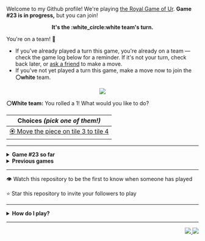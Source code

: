 Welcome to my Github profile!
We're playing
[the Royal Game of Ur](https://en.wikipedia.org/wiki/Royal_Game_of_Ur).
**Game #23 is in progress,** but you can join!

<p align="center">
  <b>It's the
  :white_circle:white
  team's turn.</b>
</p>

You're on a team! :wave:

* If you've already played a turn this game, you're already on a team
  &mdash; check the game log below for a reminder. If it's not your turn,
  check back later, or [ask a
  friend](https://twitter.com/share?text=I'm+playing+The+Royal+Game+of+Ur+on+a+GitHub+profile.+Take+your+turn+at+https://github.com/rossjrw/rossjrw+%23RoyalGameOfUr+%23github) to make a move.
* If you've not yet played a turn this game, make a move now to join the
  **:white_circle:white** team.

<p align="center"><img src="https://raw.githubusercontent.com/rossjrw/rossjrw/play/games/current/board.3617.svg"></p>

  **:white_circle:White team:**
  You rolled a 1!
What would you like to do?

| Choices *(pick one of them!)* |
| --- |
  | [:rosette:    Move the piece on tile 3 to tile 4](https://github.com/rossjrw/rossjrw/issues/new?title=ur-move-1%403-0&amp;body=Press+Submit%21+You+don%27t+need+to+edit+this+text+or+do+anything+else.%0D%0A%0D%0ABe+aware+that+your+move+can+take+a+minute+or+two+to+process.) |

-----

<details>
<summary><b>Game #23 so far</b></summary>

## Who's on each team?

<table>
    <thead>
      <tr><th colspan=2>Players in this game</th></tr>
    </thead>
    <tbody>
      <tr>
        <td align="right"><b>Black team</b> :black_circle:</td>
        <td>:white_circle: <b> White team</b></td>
      </tr>
      <tr align="center">
        <td><b><a href="https://github.com/LucasFASouza">@LucasFASouza</a></b> (32)<br><b><a href="https://github.com/RichardBotic">@RichardBotic</a></b> (17)<br><b><a href="https://github.com/tassiaaccioly">@tassiaaccioly</a></b> (5)<br><b><a href="https://github.com/figuran04">@figuran04</a></b> (1)<br><b><a href="https://github.com/Theorafael">@Theorafael</a></b> (1)<br><b><a href="https://github.com/hoonc95">@hoonc95</a></b> (1)<br><b><a href="https://github.com/nxdun">@nxdun</a></b> (1)<br><b><a href="https://github.com/Apollorion">@Apollorion</a></b> (1)</td>
        <td><b><a href="https://github.com/Casper-Guo">@Casper-Guo</a></b> (28)<br><b><a href="https://github.com/AdityaSreevatsaK">@AdityaSreevatsaK</a></b> (24)<br><b><a href="https://github.com/MatissesProjects">@MatissesProjects</a></b> (6)<br><b><a href="https://github.com/huuquyet">@huuquyet</a></b> (3)</td>
      </tr>
    </tbody>
  </table>

## What's happened so far?

| Time | Turn | Event | Issue | Board |
| :---: | :---: | :--- | :---: | :---: |
  | 30th Sep 2024 06:23 | **0** | :white_circle: **[@AdityaSreevatsaK](https://github.com/AdityaSreevatsaK)** started a new game | [#3495](https://github.com/rossjrw/rossjrw/issues/3495) | [link](https://raw.githubusercontent.com/rossjrw/rossjrw/04b97611c3815cf87878e36f129c788d630c2da5/games/current/board.3495.svg) |
  | 30th Sep 2024 06:23 | **1** | :white_circle: **[@AdityaSreevatsaK](https://github.com/AdityaSreevatsaK)** moved a white piece onto the board to position 2    | [#3496](https://github.com/rossjrw/rossjrw/issues/3496) | [link](https://raw.githubusercontent.com/rossjrw/rossjrw/a5d65e3890e2be25e5ab14e4c4a7722b44146ae7/games/current/board.3496.svg) |
  | 30th Sep 2024 13:34 | **2** | :black_circle: **[@LucasFASouza](https://github.com/LucasFASouza)** moved a black piece onto the board to position 4  — claimed a rosette :rosette:  | [#3497](https://github.com/rossjrw/rossjrw/issues/3497) | [link](https://raw.githubusercontent.com/rossjrw/rossjrw/c5a366f73de50b612406afaceb4c3acd14a60538/games/current/board.3497.svg) |
  | 30th Sep 2024 13:35 | **3** | :black_circle: **[@LucasFASouza](https://github.com/LucasFASouza)** moved a black piece onto the board to position 2    | [#3498](https://github.com/rossjrw/rossjrw/issues/3498) | [link](https://raw.githubusercontent.com/rossjrw/rossjrw/dddc25ef7a41dc7fe24b7914e64e29db471ac761/games/current/board.3498.svg) |
  | 30th Sep 2024 13:37 | **4** | :white_circle: **[@Casper-Guo](https://github.com/Casper-Guo)** moved a white piece from position 2 to position 4  — claimed a rosette :rosette:  | [#3500](https://github.com/rossjrw/rossjrw/issues/3500) | [link](https://raw.githubusercontent.com/rossjrw/rossjrw/bed4038374c75f0f4c46fb89ce1a40eb3986d185/games/current/board.3500.svg) |
  | 30th Sep 2024 13:39 | **5** | :white_circle: **[@AdityaSreevatsaK](https://github.com/AdityaSreevatsaK)** moved a white piece onto the board to position 1    | [#3501](https://github.com/rossjrw/rossjrw/issues/3501) | [link](https://raw.githubusercontent.com/rossjrw/rossjrw/34a129f7338ad591d3fb8f852d9bb9c215bad813/games/current/board.3501.svg) |
  | 30th Sep 2024 14:13 | **6** | :black_circle: **[@tassiaaccioly](https://github.com/tassiaaccioly)** moved a black piece from position 4 to position 8  — claimed a rosette :rosette:  | [#3502](https://github.com/rossjrw/rossjrw/issues/3502) | [link](https://raw.githubusercontent.com/rossjrw/rossjrw/83ba92b05b0e19b5aaa7d237f14d18aac52ae0d5/games/current/board.3502.svg) |
  | 30th Sep 2024 14:14 | **7** | :black_circle: **[@tassiaaccioly](https://github.com/tassiaaccioly)** moved a black piece from position 2 to position 4  — claimed a rosette :rosette:  | [#3503](https://github.com/rossjrw/rossjrw/issues/3503) | [link](https://raw.githubusercontent.com/rossjrw/rossjrw/4d62526c20df9ae571fff2e45cb9d097e6ed4bfe/games/current/board.3503.svg) |
  | 30th Sep 2024 14:14 | **8** | :black_circle: **[@tassiaaccioly](https://github.com/tassiaaccioly)** moved a black piece onto the board to position 1    | [#3504](https://github.com/rossjrw/rossjrw/issues/3504) | [link](https://raw.githubusercontent.com/rossjrw/rossjrw/842741e41cbfeb7be7e2e375b70d9dcc6c615215/games/current/board.3504.svg) |
  | 30th Sep 2024 18:31 | **9** | :white_circle: **[@MatissesProjects](https://github.com/MatissesProjects)** moved a white piece onto the board to position 2    | [#3505](https://github.com/rossjrw/rossjrw/issues/3505) | [link](https://raw.githubusercontent.com/rossjrw/rossjrw/503e2a76596710e53a7c21035c191ab177a69119/games/current/board.3505.svg) |
  | 30th Sep 2024 19:04 | **10** | :black_circle: **[@LucasFASouza](https://github.com/LucasFASouza)** moved a black piece from position 8 to position 10    | [#3506](https://github.com/rossjrw/rossjrw/issues/3506) | [link](https://raw.githubusercontent.com/rossjrw/rossjrw/fcec2a7a950b8d40dc279622373a5ea1c2bd572e/games/current/board.3506.svg) |
  | 30th Sep 2024 22:08 | **11** | :white_circle: **[@MatissesProjects](https://github.com/MatissesProjects)** moved a white piece from position 2 to position 3    | [#3507](https://github.com/rossjrw/rossjrw/issues/3507) | [link](https://raw.githubusercontent.com/rossjrw/rossjrw/485dd49f468d5890151e12a3c61400224bf2adb7/games/current/board.3507.svg) |
  | 1st Oct 2024 19:09 | **12** | :black_circle: **[@figuran04](https://github.com/figuran04)** moved a black piece from position 1 to position 3    | [#3508](https://github.com/rossjrw/rossjrw/issues/3508) | [link](https://raw.githubusercontent.com/rossjrw/rossjrw/cad9cb79ad1d1511fb735c40e05916178f4b3d64/games/current/board.3508.svg) |
  | 2nd Oct 2024 10:06 | **13** | :white_circle: **[@AdityaSreevatsaK](https://github.com/AdityaSreevatsaK)** moved a white piece from position 4 to position 6    | [#3509](https://github.com/rossjrw/rossjrw/issues/3509) | [link](https://raw.githubusercontent.com/rossjrw/rossjrw/416c0aba0eeb97adf65b54b8cb421fa8b1f058df/games/current/board.3509.svg) |
  | 2nd Oct 2024 10:23 | **14** | :black_circle: **[@RichardBotic](https://github.com/RichardBotic)** moved a black piece from position 4 to position 6 — captured a white piece :crossed_swords:   | [#3510](https://github.com/rossjrw/rossjrw/issues/3510) | [link](https://raw.githubusercontent.com/rossjrw/rossjrw/6a685b3b9cd60fe6801d792712905d349cbcd77c/games/current/board.3510.svg) |
  | 2nd Oct 2024 10:24 | **15** | :white_circle: **[@AdityaSreevatsaK](https://github.com/AdityaSreevatsaK)** moved a white piece from position 3 to position 6 — captured a black piece :crossed_swords:   | [#3511](https://github.com/rossjrw/rossjrw/issues/3511) | [link](https://raw.githubusercontent.com/rossjrw/rossjrw/ef8b9705f015ab5d18b94af6f811d3640dd5d8aa/games/current/board.3511.svg) |
  | 2nd Oct 2024 13:46 | **16** | :black_circle: **[@LucasFASouza](https://github.com/LucasFASouza)** moved a black piece from position 3 to position 6 — captured a white piece :crossed_swords:   | [#3512](https://github.com/rossjrw/rossjrw/issues/3512) | [link](https://raw.githubusercontent.com/rossjrw/rossjrw/ae49dd28c86abc2b2c616d4248fef31eaa0fbea3/games/current/board.3512.svg) |
  | 2nd Oct 2024 14:10 | **17** | :white_circle: **[@AdityaSreevatsaK](https://github.com/AdityaSreevatsaK)** moved a white piece from position 1 to position 4  — claimed a rosette :rosette:  | [#3513](https://github.com/rossjrw/rossjrw/issues/3513) | [link](https://raw.githubusercontent.com/rossjrw/rossjrw/cb9600cfde2164275f0b8d341104bee110325190/games/current/board.3513.svg) |
  | 2nd Oct 2024 16:57 | **18** | :white_circle: **[@Casper-Guo](https://github.com/Casper-Guo)** moved a white piece onto the board to position 3    | [#3514](https://github.com/rossjrw/rossjrw/issues/3514) | [link](https://raw.githubusercontent.com/rossjrw/rossjrw/da528eaea3cf612a4aafd86fdae8fc44eab7330b/games/current/board.3514.svg) |
  | 2nd Oct 2024 19:18 | **19** | :black_circle: **[@LucasFASouza](https://github.com/LucasFASouza)** moved a black piece from position 6 to position 8  — claimed a rosette :rosette:  | [#3515](https://github.com/rossjrw/rossjrw/issues/3515) | [link](https://raw.githubusercontent.com/rossjrw/rossjrw/20126601a406b7b747f6b1516d917bb2193f2469/games/current/board.3515.svg) |
  | 2nd Oct 2024 19:18 | **20** | :black_circle: **[@LucasFASouza](https://github.com/LucasFASouza)** moved a black piece from position 10 to position 14  — claimed a rosette :rosette:  | [#3516](https://github.com/rossjrw/rossjrw/issues/3516) | [link](https://raw.githubusercontent.com/rossjrw/rossjrw/54d7c04282fc13a220d8236781c0aced79ad58e6/games/current/board.3516.svg) |
  | 2nd Oct 2024 19:19 | **21** | :black_circle: **[@LucasFASouza](https://github.com/LucasFASouza)** ascended a black piece from position 14 :rocket:    | [#3517](https://github.com/rossjrw/rossjrw/issues/3517) | [link](https://raw.githubusercontent.com/rossjrw/rossjrw/c9d7d957ce7f94ff6c70198ae0940170bf2ef8e6/games/current/board.3517.svg) |
  | 3rd Oct 2024 14:34 | **22** | :white_circle: **[@Casper-Guo](https://github.com/Casper-Guo)** moved a white piece onto the board to position 2    | [#3518](https://github.com/rossjrw/rossjrw/issues/3518) | [link](https://raw.githubusercontent.com/rossjrw/rossjrw/ee17158aa806e5f0b050c2b0b49e9e5a167ee2fd/games/current/board.3518.svg) |
  | 3rd Oct 2024 15:58 | **23** | :black_circle: **[@RichardBotic](https://github.com/RichardBotic)** moved a black piece from position 8 to position 10    | [#3519](https://github.com/rossjrw/rossjrw/issues/3519) | [link](https://raw.githubusercontent.com/rossjrw/rossjrw/c7c6f995e285552f5375c35d27f6b930bd739bc9/games/current/board.3519.svg) |
  | 3rd Oct 2024 15:59 | **24** | :white_circle: **[@Casper-Guo](https://github.com/Casper-Guo)** moved a white piece from position 4 to position 8  — claimed a rosette :rosette:  | [#3520](https://github.com/rossjrw/rossjrw/issues/3520) | [link](https://raw.githubusercontent.com/rossjrw/rossjrw/85a20a6b4bf7086877a33cf9c56d6dcb10d31422/games/current/board.3520.svg) |
  | 3rd Oct 2024 16:00 | **25** | :white_circle: **[@Casper-Guo](https://github.com/Casper-Guo)** moved a white piece from position 3 to position 4  — claimed a rosette :rosette:  | [#3521](https://github.com/rossjrw/rossjrw/issues/3521) | [link](https://raw.githubusercontent.com/rossjrw/rossjrw/2697cb45f4b40f0dbf2b8f08d1775a4d403eeeb3/games/current/board.3521.svg) |
  | 3rd Oct 2024 16:04 | **26** | :white_circle: **[@Casper-Guo](https://github.com/Casper-Guo)** moved a white piece from position 2 to position 6    | [#3522](https://github.com/rossjrw/rossjrw/issues/3522) | [link](https://raw.githubusercontent.com/rossjrw/rossjrw/6decd94a57028ef15139b9e920557da3091f7c63/games/current/board.3522.svg) |
  | 3rd Oct 2024 18:35 | **27** | :black_circle: **[@LucasFASouza](https://github.com/LucasFASouza)** moved a black piece from position 10 to position 13    | [#3523](https://github.com/rossjrw/rossjrw/issues/3523) | [link](https://raw.githubusercontent.com/rossjrw/rossjrw/7c5aa7d8390cdf7d0bfcc30ae28b90e1f5c70451/games/current/board.3523.svg) |
  | 4th Oct 2024 09:53 | **28** | :white_circle: **[@AdityaSreevatsaK](https://github.com/AdityaSreevatsaK)** moved a white piece from position 8 to position 11    | [#3524](https://github.com/rossjrw/rossjrw/issues/3524) |  |
  | 4th Oct 2024 17:00 | **29** | :black_circle: **[@Theorafael](https://github.com/Theorafael)** moved a black piece onto the board to position 3    | [#3525](https://github.com/rossjrw/rossjrw/issues/3525) | [link](https://raw.githubusercontent.com/rossjrw/rossjrw/30f12060ed7eebde37cc00824c84af3c05184c9e/games/current/board.3525.svg) |
  | 4th Oct 2024 17:00 | **30** | :white_circle:  The white team rolled a 0 and their turn was automatically passed | [#3525](https://github.com/rossjrw/rossjrw/issues/3525) | [link](https://raw.githubusercontent.com/rossjrw/rossjrw/83875e37e4f1ea5acb5b6066550dbf9193617891/games/current/board.3525.svg) |
  | 4th Oct 2024 17:37 | **31** | :black_circle: **[@LucasFASouza](https://github.com/LucasFASouza)** ascended a black piece from position 13 :rocket:    | [#3526](https://github.com/rossjrw/rossjrw/issues/3526) | [link](https://raw.githubusercontent.com/rossjrw/rossjrw/958dde4f3580d98c9df4ea4e4291eda3db6e5706/games/current/board.3526.svg) |
  | 4th Oct 2024 17:44 | **32** | :white_circle: **[@Casper-Guo](https://github.com/Casper-Guo)** moved a white piece from position 11 to position 12    | [#3527](https://github.com/rossjrw/rossjrw/issues/3527) | [link](https://raw.githubusercontent.com/rossjrw/rossjrw/d8dd7bd8b8d66ffb4b546f99664ead1e5961aa92/games/current/board.3527.svg) |
  | 4th Oct 2024 19:08 | **33** | :black_circle: **[@LucasFASouza](https://github.com/LucasFASouza)** moved a black piece onto the board to position 2    | [#3528](https://github.com/rossjrw/rossjrw/issues/3528) | [link](https://raw.githubusercontent.com/rossjrw/rossjrw/74e2a592bba6652841df03cfab5c97414268dd08/games/current/board.3528.svg) |
  | 4th Oct 2024 19:11 | **34** | :white_circle: **[@Casper-Guo](https://github.com/Casper-Guo)** moved a white piece from position 4 to position 8  — claimed a rosette :rosette:  | [#3529](https://github.com/rossjrw/rossjrw/issues/3529) | [link](https://raw.githubusercontent.com/rossjrw/rossjrw/ee0db7771edff43aa3636fe25e29a6764191f08b/games/current/board.3529.svg) |
  | 4th Oct 2024 19:13 | **35** | :white_circle: **[@Casper-Guo](https://github.com/Casper-Guo)** moved a white piece from position 12 to position 14  — claimed a rosette :rosette:  | [#3530](https://github.com/rossjrw/rossjrw/issues/3530) | [link](https://raw.githubusercontent.com/rossjrw/rossjrw/bef7dcce15a6306a62516ff6646cf8368233e325/games/current/board.3530.svg) |
  | 4th Oct 2024 20:02 | **36** | :white_circle: **[@Casper-Guo](https://github.com/Casper-Guo)** moved a white piece onto the board to position 2    | [#3531](https://github.com/rossjrw/rossjrw/issues/3531) | [link](https://raw.githubusercontent.com/rossjrw/rossjrw/0d000440cd3f6c0cea9a17bf014457ab988b5faf/games/current/board.3531.svg) |
  | 5th Oct 2024 06:07 | **37** | :black_circle: **[@RichardBotic](https://github.com/RichardBotic)** moved a black piece from position 3 to position 4  — claimed a rosette :rosette:  | [#3532](https://github.com/rossjrw/rossjrw/issues/3532) | [link](https://raw.githubusercontent.com/rossjrw/rossjrw/8568f43073c0901f99cbe4071f2456f69748a5e6/games/current/board.3532.svg) |
  | 5th Oct 2024 06:07 | **38** | :black_circle: **[@RichardBotic](https://github.com/RichardBotic)** moved a black piece from position 4 to position 6 — captured a white piece :crossed_swords:   | [#3533](https://github.com/rossjrw/rossjrw/issues/3533) | [link](https://raw.githubusercontent.com/rossjrw/rossjrw/dba38755bf60723e3f33a902e5bf8d7394dc2725/games/current/board.3533.svg) |
  | 5th Oct 2024 07:59 | **39** | :white_circle: **[@huuquyet](https://github.com/huuquyet)** moved a white piece onto the board to position 4  — claimed a rosette :rosette:  | [#3534](https://github.com/rossjrw/rossjrw/issues/3534) | [link](https://raw.githubusercontent.com/rossjrw/rossjrw/d25f81aeb1b388a90b4efac025ab3bfdc93bd80c/games/current/board.3534.svg) |
  | 5th Oct 2024 08:01 | **40** | :white_circle: **[@huuquyet](https://github.com/huuquyet)** ascended a white piece from position 14 :rocket:    | [#3535](https://github.com/rossjrw/rossjrw/issues/3535) | [link](https://raw.githubusercontent.com/rossjrw/rossjrw/23fcfeb91661108fe288de22ebad44457abd5c8f/games/current/board.3535.svg) |
  | 5th Oct 2024 08:58 | **41** | :black_circle: **[@RichardBotic](https://github.com/RichardBotic)** moved a black piece from position 2 to position 4  — claimed a rosette :rosette:  | [#3536](https://github.com/rossjrw/rossjrw/issues/3536) | [link](https://raw.githubusercontent.com/rossjrw/rossjrw/55859086a946e40394c96ad4caf1b7366af90272/games/current/board.3536.svg) |
  | 5th Oct 2024 08:58 | **42** | :black_circle: **[@RichardBotic](https://github.com/RichardBotic)** moved a black piece from position 6 to position 9    | [#3537](https://github.com/rossjrw/rossjrw/issues/3537) | [link](https://raw.githubusercontent.com/rossjrw/rossjrw/b440945f0908d35b6706b449e59164cbae06245b/games/current/board.3537.svg) |
  | 5th Oct 2024 08:59 | **43** | :white_circle: **[@AdityaSreevatsaK](https://github.com/AdityaSreevatsaK)** moved a white piece from position 8 to position 9 — captured a black piece :crossed_swords:   | [#3538](https://github.com/rossjrw/rossjrw/issues/3538) | [link](https://raw.githubusercontent.com/rossjrw/rossjrw/010e07c458fe72bbf8d997599db85d72dacb48f4/games/current/board.3538.svg) |
  | 6th Oct 2024 04:48 | **44** | :black_circle: **[@RichardBotic](https://github.com/RichardBotic)** moved a black piece from position 4 to position 8  — claimed a rosette :rosette:  | [#3539](https://github.com/rossjrw/rossjrw/issues/3539) | [link](https://raw.githubusercontent.com/rossjrw/rossjrw/5bef363a62652520fef115fcc583799daa162c32/games/current/board.3539.svg) |
  | 6th Oct 2024 04:48 | **45** | :black_circle: **[@RichardBotic](https://github.com/RichardBotic)** moved a black piece onto the board to position 4  — claimed a rosette :rosette:  | [#3540](https://github.com/rossjrw/rossjrw/issues/3540) | [link](https://raw.githubusercontent.com/rossjrw/rossjrw/669e71d6f980d6ef4d02fd6fca8b6b95c0b9fd2d/games/current/board.3540.svg) |
  | 6th Oct 2024 04:49 | **46** | :black_circle: **[@RichardBotic](https://github.com/RichardBotic)** moved a black piece from position 4 to position 7    | [#3541](https://github.com/rossjrw/rossjrw/issues/3541) | [link](https://raw.githubusercontent.com/rossjrw/rossjrw/ba28581c821913f34952edab12490eb4a94248f1/games/current/board.3541.svg) |
  | 6th Oct 2024 05:29 | **47** | :white_circle: **[@AdityaSreevatsaK](https://github.com/AdityaSreevatsaK)** moved a white piece from position 9 to position 13    | [#3542](https://github.com/rossjrw/rossjrw/issues/3542) | [link](https://raw.githubusercontent.com/rossjrw/rossjrw/45bfd07e2acd0220b7224117abf1a6f4a803d1f1/games/current/board.3542.svg) |
  | 6th Oct 2024 13:35 | **48** | :black_circle: **[@RichardBotic](https://github.com/RichardBotic)** moved a black piece from position 7 to position 9    | [#3543](https://github.com/rossjrw/rossjrw/issues/3543) | [link](https://raw.githubusercontent.com/rossjrw/rossjrw/e7f3f302857f589ec7bde8b79e581de7dfff0c2b/games/current/board.3543.svg) |
  | 6th Oct 2024 16:03 | **49** | :white_circle: **[@huuquyet](https://github.com/huuquyet)** moved a white piece from position 13 to position 14  — claimed a rosette :rosette:  | [#3544](https://github.com/rossjrw/rossjrw/issues/3544) | [link](https://raw.githubusercontent.com/rossjrw/rossjrw/801f08f10954528e124aa235a3583be39d5413f5/games/current/board.3544.svg) |
  | 6th Oct 2024 16:05 | **50** | :white_circle: **[@Casper-Guo](https://github.com/Casper-Guo)** moved a white piece from position 4 to position 7    | [#3545](https://github.com/rossjrw/rossjrw/issues/3545) | [link](https://raw.githubusercontent.com/rossjrw/rossjrw/d7c0175d48a9f4bce87040a6da518ee576655a46/games/current/board.3545.svg) |
  | 6th Oct 2024 16:33 | **51** | :black_circle: **[@RichardBotic](https://github.com/RichardBotic)** moved a black piece from position 9 to position 12    | [#3546](https://github.com/rossjrw/rossjrw/issues/3546) | [link](https://raw.githubusercontent.com/rossjrw/rossjrw/ac10307ac22e017f11699482dacc6b0579ba5feb/games/current/board.3546.svg) |
  | 6th Oct 2024 16:52 | **52** | :white_circle: **[@AdityaSreevatsaK](https://github.com/AdityaSreevatsaK)** moved a white piece from position 7 to position 10    | [#3547](https://github.com/rossjrw/rossjrw/issues/3547) | [link](https://raw.githubusercontent.com/rossjrw/rossjrw/4abace9c3c66bc60bb0c7c082567de627f47dcc9/games/current/board.3547.svg) |
  | 6th Oct 2024 16:53 | **53** | :black_circle: **[@RichardBotic](https://github.com/RichardBotic)** ascended a black piece from position 12 :rocket:    | [#3548](https://github.com/rossjrw/rossjrw/issues/3548) |  |
  | 6th Oct 2024 16:55 | **54** | :white_circle: **[@AdityaSreevatsaK](https://github.com/AdityaSreevatsaK)** ascended a white piece from position 14 :rocket:    | [#3549](https://github.com/rossjrw/rossjrw/issues/3549) | [link](https://raw.githubusercontent.com/rossjrw/rossjrw/a99f5120bfc49d8f28142e906c04e56dad69cfc3/games/current/board.3549.svg) |
  | 6th Oct 2024 16:55 | **55** | :black_circle:  The black team rolled a 0 and their turn was automatically passed | [#3549](https://github.com/rossjrw/rossjrw/issues/3549) | [link](https://raw.githubusercontent.com/rossjrw/rossjrw/616a3c70e3ab1d03d1afabfa5e64e2fe63148cb1/games/current/board.3549.svg) |
  | 6th Oct 2024 17:08 | **56** | :white_circle: **[@Casper-Guo](https://github.com/Casper-Guo)** moved a white piece from position 10 to position 13    | [#3550](https://github.com/rossjrw/rossjrw/issues/3550) | [link](https://raw.githubusercontent.com/rossjrw/rossjrw/9402aedc377304b566513b875568332ade460487/games/current/board.3550.svg) |
  | 6th Oct 2024 19:16 | **57** | :black_circle: **[@tassiaaccioly](https://github.com/tassiaaccioly)** moved a black piece onto the board to position 3    | [#3551](https://github.com/rossjrw/rossjrw/issues/3551) | [link](https://raw.githubusercontent.com/rossjrw/rossjrw/9e515a8e62d52b5a329af9c193dc876230c11289/games/current/board.3551.svg) |
  | 7th Oct 2024 00:31 | **58** | :white_circle: **[@MatissesProjects](https://github.com/MatissesProjects)** moved a white piece from position 2 to position 4  — claimed a rosette :rosette:  | [#3552](https://github.com/rossjrw/rossjrw/issues/3552) | [link](https://raw.githubusercontent.com/rossjrw/rossjrw/05e2d25e60e96f2f37058800600630fae1850683/games/current/board.3552.svg) |
  | 7th Oct 2024 00:32 | **59** | :white_circle: **[@MatissesProjects](https://github.com/MatissesProjects)** moved a white piece from position 13 to position 14  — claimed a rosette :rosette:  | [#3553](https://github.com/rossjrw/rossjrw/issues/3553) | [link](https://raw.githubusercontent.com/rossjrw/rossjrw/f3301cbf2bf21c0593c170d4ad499aecdac3850e/games/current/board.3553.svg) |
  | 7th Oct 2024 00:34 | **60** | :white_circle: **[@Casper-Guo](https://github.com/Casper-Guo)** moved a white piece from position 4 to position 9    | [#3554](https://github.com/rossjrw/rossjrw/issues/3554) | [link](https://raw.githubusercontent.com/rossjrw/rossjrw/5299286ded88593c4b6edda6c3d65dace197cdc8/games/current/board.3554.svg) |
  | 7th Oct 2024 06:02 | **61** | :black_circle: **[@RichardBotic](https://github.com/RichardBotic)** moved a black piece from position 8 to position 11    | [#3556](https://github.com/rossjrw/rossjrw/issues/3556) |  |
  | 7th Oct 2024 10:36 | **62** | :white_circle: **[@AdityaSreevatsaK](https://github.com/AdityaSreevatsaK)** moved a white piece from position 9 to position 11 — captured a black piece :crossed_swords:   | [#3557](https://github.com/rossjrw/rossjrw/issues/3557) | [link](https://raw.githubusercontent.com/rossjrw/rossjrw/65648d237842a30fe1f3a1c97ecabeae9dc7d9e4/games/current/board.3557.svg) |
  | 7th Oct 2024 10:36 | **63** | :black_circle:  The black team rolled a 0 and their turn was automatically passed | [#3557](https://github.com/rossjrw/rossjrw/issues/3557) | [link](https://raw.githubusercontent.com/rossjrw/rossjrw/81de1f66c50dd65431e148a9260b98566e78d33d/games/current/board.3557.svg) |
  | 7th Oct 2024 13:23 | **64** | :white_circle: **[@AdityaSreevatsaK](https://github.com/AdityaSreevatsaK)** moved a white piece onto the board to position 3    | [#3558](https://github.com/rossjrw/rossjrw/issues/3558) | [link](https://raw.githubusercontent.com/rossjrw/rossjrw/18c3aca148d6c8910b9ad3affc464e303d357567/games/current/board.3558.svg) |
  | 7th Oct 2024 13:58 | **65** | :black_circle: **[@LucasFASouza](https://github.com/LucasFASouza)** moved a black piece onto the board to position 2    | [#3559](https://github.com/rossjrw/rossjrw/issues/3559) | [link](https://raw.githubusercontent.com/rossjrw/rossjrw/66808ab121404eb1ffb513a95ede52b957171738/games/current/board.3559.svg) |
  | 7th Oct 2024 15:39 | **66** | :white_circle: **[@Casper-Guo](https://github.com/Casper-Guo)** moved a white piece from position 3 to position 4  — claimed a rosette :rosette:  | [#3560](https://github.com/rossjrw/rossjrw/issues/3560) | [link](https://raw.githubusercontent.com/rossjrw/rossjrw/f87a46f54c787671956691edac3544dcd541267d/games/current/board.3560.svg) |
  | 8th Oct 2024 00:22 | **67** | :white_circle: **[@MatissesProjects](https://github.com/MatissesProjects)** moved a white piece from position 11 to position 13    | [#3562](https://github.com/rossjrw/rossjrw/issues/3562) |  |
  | 8th Oct 2024 02:41 | **68** | :black_circle: **[@LucasFASouza](https://github.com/LucasFASouza)** moved a black piece from position 2 to position 4  — claimed a rosette :rosette:  | [#3563](https://github.com/rossjrw/rossjrw/issues/3563) | [link](https://raw.githubusercontent.com/rossjrw/rossjrw/3a97e95d9eebbec6d90c4568e462508596bd6503/games/current/board.3563.svg) |
  | 8th Oct 2024 02:41 | **69** | :black_circle:  The black team rolled a 0 and their turn was automatically passed | [#3563](https://github.com/rossjrw/rossjrw/issues/3563) | [link](https://raw.githubusercontent.com/rossjrw/rossjrw/8cc28e385bfd625e1199a633581fa9f2b21f1e4e/games/current/board.3563.svg) |
  | 8th Oct 2024 03:24 | **70** | :white_circle: **[@Casper-Guo](https://github.com/Casper-Guo)** moved a white piece onto the board to position 2    | [#3564](https://github.com/rossjrw/rossjrw/issues/3564) | [link](https://raw.githubusercontent.com/rossjrw/rossjrw/5b098ec50812a95393d567dbfb8d89023ff35ce5/games/current/board.3564.svg) |
  | 8th Oct 2024 21:59 | **71** | :black_circle: **[@LucasFASouza](https://github.com/LucasFASouza)** moved a black piece from position 4 to position 7    | [#3565](https://github.com/rossjrw/rossjrw/issues/3565) | [link](https://raw.githubusercontent.com/rossjrw/rossjrw/3e9f8e226e93c90e707d03a851c5175bbf0bd173/games/current/board.3565.svg) |
  | 8th Oct 2024 22:28 | **72** | :white_circle: **[@Casper-Guo](https://github.com/Casper-Guo)** ascended a white piece from position 14 :rocket:    | [#3566](https://github.com/rossjrw/rossjrw/issues/3566) |  |
  | 9th Oct 2024 12:36 | **73** | :black_circle: **[@LucasFASouza](https://github.com/LucasFASouza)** moved a black piece from position 7 to position 8  — claimed a rosette :rosette:  | [#3567](https://github.com/rossjrw/rossjrw/issues/3567) | [link](https://raw.githubusercontent.com/rossjrw/rossjrw/15a2b5db7f98ceca53f66ba0f7414df06960ec68/games/current/board.3567.svg) |
  | 9th Oct 2024 12:36 | **74** | :black_circle:  The black team rolled a 0 and their turn was automatically passed | [#3567](https://github.com/rossjrw/rossjrw/issues/3567) |  |
  | 9th Oct 2024 13:48 | **75** | :white_circle: **[@AdityaSreevatsaK](https://github.com/AdityaSreevatsaK)** moved a white piece from position 4 to position 9    | [#3568](https://github.com/rossjrw/rossjrw/issues/3568) | [link](https://raw.githubusercontent.com/rossjrw/rossjrw/7c9ac59ca6cbbe034a39dd1597422c19f4e1b8d4/games/current/board.3568.svg) |
  | 9th Oct 2024 13:48 | **76** | :black_circle:  The black team rolled a 0 and their turn was automatically passed | [#3568](https://github.com/rossjrw/rossjrw/issues/3568) | [link](https://raw.githubusercontent.com/rossjrw/rossjrw/3429871bed2077c59a494a4b4b05c4e634fce4fc/games/current/board.3568.svg) |
  | 9th Oct 2024 13:54 | **77** | :white_circle: **[@AdityaSreevatsaK](https://github.com/AdityaSreevatsaK)** moved a white piece from position 2 to position 4  — claimed a rosette :rosette:  | [#3569](https://github.com/rossjrw/rossjrw/issues/3569) | [link](https://raw.githubusercontent.com/rossjrw/rossjrw/b5fa7af4093b6ab5b6eb7f4d3942d8e59b378e7c/games/current/board.3569.svg) |
  | 9th Oct 2024 18:41 | **78** | :white_circle: **[@MatissesProjects](https://github.com/MatissesProjects)** moved a white piece onto the board to position 2    | [#3570](https://github.com/rossjrw/rossjrw/issues/3570) | [link](https://raw.githubusercontent.com/rossjrw/rossjrw/f6019a4fc89ac4de9c75baf03ce667e681912f49/games/current/board.3570.svg) |
  | 9th Oct 2024 19:32 | **79** | :black_circle: **[@LucasFASouza](https://github.com/LucasFASouza)** moved a black piece from position 8 to position 10    | [#3571](https://github.com/rossjrw/rossjrw/issues/3571) | [link](https://raw.githubusercontent.com/rossjrw/rossjrw/a132d5fb7f1b96fbe3f7a4c948b0b918a2d6f35f/games/current/board.3571.svg) |
  | 9th Oct 2024 19:37 | **80** | :white_circle: **[@Casper-Guo](https://github.com/Casper-Guo)** moved a white piece from position 9 to position 10 — captured a black piece :crossed_swords:   | [#3572](https://github.com/rossjrw/rossjrw/issues/3572) | [link](https://raw.githubusercontent.com/rossjrw/rossjrw/355aea622dcbca311b33fe44cab9e55b7b8a1a09/games/current/board.3572.svg) |
  | 10th Oct 2024 12:17 | **81** | :black_circle: **[@LucasFASouza](https://github.com/LucasFASouza)** moved a black piece from position 3 to position 4  — claimed a rosette :rosette:  | [#3573](https://github.com/rossjrw/rossjrw/issues/3573) | [link](https://raw.githubusercontent.com/rossjrw/rossjrw/bc397f83f2bdb1bd9feea5044cd572205fb7f5fe/games/current/board.3573.svg) |
  | 10th Oct 2024 12:18 | **82** | :black_circle: **[@LucasFASouza](https://github.com/LucasFASouza)** moved a black piece onto the board to position 2    | [#3574](https://github.com/rossjrw/rossjrw/issues/3574) | [link](https://raw.githubusercontent.com/rossjrw/rossjrw/2f0f1093839f7c82e0fb561e0e3b7db1965eb185/games/current/board.3574.svg) |
  | 10th Oct 2024 12:21 | **83** | :white_circle: **[@Casper-Guo](https://github.com/Casper-Guo)** moved a white piece from position 13 to position 14  — claimed a rosette :rosette:  | [#3575](https://github.com/rossjrw/rossjrw/issues/3575) | [link](https://raw.githubusercontent.com/rossjrw/rossjrw/45a3ce7c8cac8a45af68694e5e9f4e0fc56c160f/games/current/board.3575.svg) |
  | 10th Oct 2024 12:28 | **84** | :white_circle: **[@Casper-Guo](https://github.com/Casper-Guo)** moved a white piece from position 10 to position 12    | [#3576](https://github.com/rossjrw/rossjrw/issues/3576) | [link](https://raw.githubusercontent.com/rossjrw/rossjrw/0ee35b85bfc2ff3f367d61b6fe7a610999e647e8/games/current/board.3576.svg) |
  | 10th Oct 2024 14:23 | **85** | :black_circle: **[@LucasFASouza](https://github.com/LucasFASouza)** moved a black piece from position 4 to position 6    | [#3577](https://github.com/rossjrw/rossjrw/issues/3577) | [link](https://raw.githubusercontent.com/rossjrw/rossjrw/829d75e5261aad89873e51e2c79958b34c5a3a4b/games/current/board.3577.svg) |
  | 10th Oct 2024 15:23 | **86** | :white_circle: **[@Casper-Guo](https://github.com/Casper-Guo)** ascended a white piece from position 12 :rocket:    | [#3578](https://github.com/rossjrw/rossjrw/issues/3578) | [link](https://raw.githubusercontent.com/rossjrw/rossjrw/ecb98bff3d7eb27bee71d5a54762fe50df731b80/games/current/board.3578.svg) |
  | 10th Oct 2024 16:36 | **87** | :black_circle: **[@LucasFASouza](https://github.com/LucasFASouza)** moved a black piece from position 6 to position 8  — claimed a rosette :rosette:  | [#3579](https://github.com/rossjrw/rossjrw/issues/3579) | [link](https://raw.githubusercontent.com/rossjrw/rossjrw/69fd52204396f1fa5008b9f8808df959f2e381fd/games/current/board.3579.svg) |
  | 10th Oct 2024 16:37 | **88** | :black_circle: **[@LucasFASouza](https://github.com/LucasFASouza)** moved a black piece from position 2 to position 3    | [#3580](https://github.com/rossjrw/rossjrw/issues/3580) | [link](https://raw.githubusercontent.com/rossjrw/rossjrw/29229ee8fdb3dc729b49d2a833cc74f3d82a395d/games/current/board.3580.svg) |
  | 11th Oct 2024 05:09 | **89** | :white_circle: **[@AdityaSreevatsaK](https://github.com/AdityaSreevatsaK)** moved a white piece from position 4 to position 6    | [#3581](https://github.com/rossjrw/rossjrw/issues/3581) | [link](https://raw.githubusercontent.com/rossjrw/rossjrw/d4ebb9303b7b7104dc84313ebe358431f64350e4/games/current/board.3581.svg) |
  | 11th Oct 2024 07:43 | **90** | :black_circle: **[@RichardBotic](https://github.com/RichardBotic)** moved a black piece from position 3 to position 5    | [#3582](https://github.com/rossjrw/rossjrw/issues/3582) | [link](https://raw.githubusercontent.com/rossjrw/rossjrw/57d87e4406a1f7dfbf3d4e01721ddf556abb68a3/games/current/board.3582.svg) |
  | 11th Oct 2024 08:28 | **91** | :white_circle: **[@AdityaSreevatsaK](https://github.com/AdityaSreevatsaK)** moved a white piece from position 2 to position 4  — claimed a rosette :rosette:  | [#3583](https://github.com/rossjrw/rossjrw/issues/3583) | [link](https://raw.githubusercontent.com/rossjrw/rossjrw/80a7dac87d82151b9e9d0356a9122e263f45c149/games/current/board.3583.svg) |
  | 11th Oct 2024 08:29 | **92** | :white_circle: **[@AdityaSreevatsaK](https://github.com/AdityaSreevatsaK)** moved a white piece from position 4 to position 5 — captured a black piece :crossed_swords:   | [#3584](https://github.com/rossjrw/rossjrw/issues/3584) | [link](https://raw.githubusercontent.com/rossjrw/rossjrw/92129fc1a301078700bda6f171ac338b4722c1ee/games/current/board.3584.svg) |
  | 11th Oct 2024 18:48 | **93** | :black_circle: **[@LucasFASouza](https://github.com/LucasFASouza)** moved a black piece from position 8 to position 10    | [#3585](https://github.com/rossjrw/rossjrw/issues/3585) | [link](https://raw.githubusercontent.com/rossjrw/rossjrw/8fc5f14593e9faac910f8ed96f1a8e5091f064b6/games/current/board.3585.svg) |
  | 12th Oct 2024 03:58 | **94** | :white_circle: **[@AdityaSreevatsaK](https://github.com/AdityaSreevatsaK)** ascended a white piece from position 14 :rocket:    | [#3586](https://github.com/rossjrw/rossjrw/issues/3586) | [link](https://raw.githubusercontent.com/rossjrw/rossjrw/97503599746b1a256274b9208c6ddf3e1aba0f15/games/current/board.3586.svg) |
  | 12th Oct 2024 05:11 | **95** | :black_circle: **[@tassiaaccioly](https://github.com/tassiaaccioly)** moved a black piece from position 10 to position 11    | [#3587](https://github.com/rossjrw/rossjrw/issues/3587) | [link](https://raw.githubusercontent.com/rossjrw/rossjrw/e5e690d7e3ce148797e1d03015b1b7bad1e7a9f3/games/current/board.3587.svg) |
  | 12th Oct 2024 05:12 | **96** | :white_circle: **[@Casper-Guo](https://github.com/Casper-Guo)** moved a white piece from position 6 to position 7    | [#3588](https://github.com/rossjrw/rossjrw/issues/3588) | [link](https://raw.githubusercontent.com/rossjrw/rossjrw/7ca40e54eec26d59d4036331726bb49328fbfc16/games/current/board.3588.svg) |
  | 13th Oct 2024 06:18 | **97** | :black_circle: **[@RichardBotic](https://github.com/RichardBotic)** moved a black piece from position 11 to position 14  — claimed a rosette :rosette:  | [#3589](https://github.com/rossjrw/rossjrw/issues/3589) | [link](https://raw.githubusercontent.com/rossjrw/rossjrw/771536e9050cddf0e55dc13a7c0efa5f0277ec3b/games/current/board.3589.svg) |
  | 13th Oct 2024 06:19 | **98** | :black_circle: **[@RichardBotic](https://github.com/RichardBotic)** moved a black piece onto the board to position 2    | [#3590](https://github.com/rossjrw/rossjrw/issues/3590) | [link](https://raw.githubusercontent.com/rossjrw/rossjrw/2211496babf6ce74b653e3f394b5d0e528c9bff1/games/current/board.3590.svg) |
  | 14th Oct 2024 01:47 | **99** | :white_circle: **[@Casper-Guo](https://github.com/Casper-Guo)** moved a white piece from position 7 to position 9    | [#3591](https://github.com/rossjrw/rossjrw/issues/3591) | [link](https://raw.githubusercontent.com/rossjrw/rossjrw/2dd03cc9cedfcf605cf81a2e1e63763e328ebd28/games/current/board.3591.svg) |
  | 14th Oct 2024 18:49 | **100** | :black_circle: **[@LucasFASouza](https://github.com/LucasFASouza)** moved a black piece from position 2 to position 4  — claimed a rosette :rosette:  | [#3592](https://github.com/rossjrw/rossjrw/issues/3592) | [link](https://raw.githubusercontent.com/rossjrw/rossjrw/3a36b696e925c4ee2c67e5be685b3e852267fd8a/games/current/board.3592.svg) |
  | 14th Oct 2024 18:50 | **101** | :black_circle: **[@LucasFASouza](https://github.com/LucasFASouza)** moved a black piece from position 4 to position 5 — captured a white piece :crossed_swords:   | [#3593](https://github.com/rossjrw/rossjrw/issues/3593) | [link](https://raw.githubusercontent.com/rossjrw/rossjrw/180a2a33aebfba9fd0b36d0b275ef6723b46197a/games/current/board.3593.svg) |
  | 14th Oct 2024 19:09 | **102** | :white_circle: **[@Casper-Guo](https://github.com/Casper-Guo)** moved a white piece from position 9 to position 10    | [#3594](https://github.com/rossjrw/rossjrw/issues/3594) | [link](https://raw.githubusercontent.com/rossjrw/rossjrw/88f119d31c0b645b1dcf5ff469012daca6f327ba/games/current/board.3594.svg) |
  | 14th Oct 2024 20:08 | **103** | :black_circle: **[@LucasFASouza](https://github.com/LucasFASouza)** moved a black piece from position 5 to position 6    | [#3595](https://github.com/rossjrw/rossjrw/issues/3595) | [link](https://raw.githubusercontent.com/rossjrw/rossjrw/54e4a6ff9f2d4fd967faca95f93332ef93ca404e/games/current/board.3595.svg) |
  | 14th Oct 2024 20:28 | **104** | :white_circle: **[@Casper-Guo](https://github.com/Casper-Guo)** moved a white piece from position 10 to position 11    | [#3596](https://github.com/rossjrw/rossjrw/issues/3596) | [link](https://raw.githubusercontent.com/rossjrw/rossjrw/b8f1f070941e2d7d26ba4ba2f20efbd1e638ac09/games/current/board.3596.svg) |
  | 15th Oct 2024 05:32 | **105** | :black_circle: **[@RichardBotic](https://github.com/RichardBotic)** ascended a black piece from position 14 :rocket:    | [#3597](https://github.com/rossjrw/rossjrw/issues/3597) |  |
  | 15th Oct 2024 06:16 | **106** | :white_circle: **[@AdityaSreevatsaK](https://github.com/AdityaSreevatsaK)** moved a white piece from position 11 to position 12    | [#3598](https://github.com/rossjrw/rossjrw/issues/3598) | [link](https://raw.githubusercontent.com/rossjrw/rossjrw/5c7c19111898721c06fbe49279e0214a712471cb/games/current/board.3598.svg) |
  | 15th Oct 2024 06:16 | **107** | :black_circle:  The black team rolled a 0 and their turn was automatically passed | [#3598](https://github.com/rossjrw/rossjrw/issues/3598) | [link](https://raw.githubusercontent.com/rossjrw/rossjrw/f0af3c1e9970606c98d1987ec5d617f63a5970d3/games/current/board.3598.svg) |
  | 15th Oct 2024 06:17 | **108** | :white_circle: **[@AdityaSreevatsaK](https://github.com/AdityaSreevatsaK)** ascended a white piece from position 12 :rocket:    | [#3599](https://github.com/rossjrw/rossjrw/issues/3599) | [link](https://raw.githubusercontent.com/rossjrw/rossjrw/f3d4989162f7f621512dc78c02657b85182fa83d/games/current/board.3599.svg) |
  | 15th Oct 2024 07:11 | **109** | :black_circle: **[@hoonc95](https://github.com/hoonc95)** moved a black piece from position 6 to position 7    | [#3600](https://github.com/rossjrw/rossjrw/issues/3600) | [link](https://raw.githubusercontent.com/rossjrw/rossjrw/0c02dfcbf0b92c701138e63864248be223da5fb5/games/current/board.3600.svg) |
  | 15th Oct 2024 09:59 | **110** | :white_circle: **[@Casper-Guo](https://github.com/Casper-Guo)** moved a white piece onto the board to position 2    | [#3601](https://github.com/rossjrw/rossjrw/issues/3601) | [link](https://raw.githubusercontent.com/rossjrw/rossjrw/899930e8ec2f80d8c005bd9ec1891dfceb6e105e/games/current/board.3601.svg) |
  | 15th Oct 2024 13:01 | **111** | :black_circle: **[@nxdun](https://github.com/nxdun)** moved a black piece onto the board to position 1    | [#3602](https://github.com/rossjrw/rossjrw/issues/3602) | [link](https://raw.githubusercontent.com/rossjrw/rossjrw/4748f39924f206910e846712535dc9a661bc6674/games/current/board.3602.svg) |
  | 15th Oct 2024 13:30 | **112** | :white_circle: **[@AdityaSreevatsaK](https://github.com/AdityaSreevatsaK)** moved a white piece from position 2 to position 5    | [#3603](https://github.com/rossjrw/rossjrw/issues/3603) | [link](https://raw.githubusercontent.com/rossjrw/rossjrw/41d5f40f854307649a16259cb6120b52a62d52d5/games/current/board.3603.svg) |
  | 15th Oct 2024 13:57 | **113** | :black_circle: **[@LucasFASouza](https://github.com/LucasFASouza)** moved a black piece from position 1 to position 5 — captured a white piece :crossed_swords:   | [#3604](https://github.com/rossjrw/rossjrw/issues/3604) | [link](https://raw.githubusercontent.com/rossjrw/rossjrw/5446fb619339ceaa0a2943c8342d95e065f376d0/games/current/board.3604.svg) |
  | 15th Oct 2024 14:51 | **114** | :white_circle: **[@AdityaSreevatsaK](https://github.com/AdityaSreevatsaK)** moved a white piece onto the board to position 3    | [#3605](https://github.com/rossjrw/rossjrw/issues/3605) |  |
  | 15th Oct 2024 15:12 | **115** | :black_circle: **[@LucasFASouza](https://github.com/LucasFASouza)** moved a black piece from position 5 to position 8  — claimed a rosette :rosette:  | [#3606](https://github.com/rossjrw/rossjrw/issues/3606) | [link](https://raw.githubusercontent.com/rossjrw/rossjrw/b655db0ccf2ed3841bfcad15fd3fd0e36a99f395/games/current/board.3606.svg) |
  | 15th Oct 2024 15:12 | **116** | :black_circle:  The black team rolled a 0 and their turn was automatically passed | [#3606](https://github.com/rossjrw/rossjrw/issues/3606) | [link](https://raw.githubusercontent.com/rossjrw/rossjrw/d1e7e24ea705c05df288f5c4c9c0c5481fe3c60b/games/current/board.3606.svg) |
  | 16th Oct 2024 07:42 | **117** | :white_circle: **[@AdityaSreevatsaK](https://github.com/AdityaSreevatsaK)** moved a white piece from position 3 to position 5    | [#3607](https://github.com/rossjrw/rossjrw/issues/3607) | [link](https://raw.githubusercontent.com/rossjrw/rossjrw/e98788a7fc209e871733924fd1d910a2b1f7b936/games/current/board.3607.svg) |
  | 16th Oct 2024 15:18 | **118** | :black_circle: **[@LucasFASouza](https://github.com/LucasFASouza)** moved a black piece onto the board to position 1    | [#3608](https://github.com/rossjrw/rossjrw/issues/3608) | [link](https://raw.githubusercontent.com/rossjrw/rossjrw/d437cbcb0f1039b521a9563fc446298c4e6a1c04/games/current/board.3608.svg) |
  | 16th Oct 2024 15:23 | **119** | :white_circle: **[@Casper-Guo](https://github.com/Casper-Guo)** moved a white piece from position 5 to position 7 — captured a black piece :crossed_swords:   | [#3609](https://github.com/rossjrw/rossjrw/issues/3609) | [link](https://raw.githubusercontent.com/rossjrw/rossjrw/a2bfa1aa7c5a74f905000e4fbc70eb8d71f86b69/games/current/board.3609.svg) |
  | 16th Oct 2024 16:06 | **120** | :black_circle: **[@LucasFASouza](https://github.com/LucasFASouza)** moved a black piece from position 1 to position 4  — claimed a rosette :rosette:  | [#3610](https://github.com/rossjrw/rossjrw/issues/3610) |  |
  | 16th Oct 2024 16:06 | **121** | :black_circle: **[@LucasFASouza](https://github.com/LucasFASouza)** moved a black piece from position 4 to position 7 — captured a white piece :crossed_swords:   | [#3611](https://github.com/rossjrw/rossjrw/issues/3611) | [link](https://raw.githubusercontent.com/rossjrw/rossjrw/c4efa54b4277d0dc768977eb9d6366e89d9b125a/games/current/board.3611.svg) |
  | 16th Oct 2024 16:06 | **122** | :white_circle:  The white team rolled a 0 and their turn was automatically passed | [#3611](https://github.com/rossjrw/rossjrw/issues/3611) | [link](https://raw.githubusercontent.com/rossjrw/rossjrw/3daf603ca0596f0a5ae2c3e1772b8295fe586e61/games/current/board.3611.svg) |
  | 16th Oct 2024 16:07 | **123** | :black_circle: **[@LucasFASouza](https://github.com/LucasFASouza)** moved a black piece from position 7 to position 10    | [#3612](https://github.com/rossjrw/rossjrw/issues/3612) | [link](https://raw.githubusercontent.com/rossjrw/rossjrw/70f0807b520d7a18f6582d6b3b4cab14f4d1a389/games/current/board.3612.svg) |
  | 16th Oct 2024 16:47 | **124** | :white_circle: **[@Casper-Guo](https://github.com/Casper-Guo)** moved a white piece onto the board to position 2    | [#3613](https://github.com/rossjrw/rossjrw/issues/3613) | [link](https://raw.githubusercontent.com/rossjrw/rossjrw/f681d3a470f7780c182d5fec3cadc68702a1db91/games/current/board.3613.svg) |
  | 16th Oct 2024 19:48 | **125** | :black_circle: **[@Apollorion](https://github.com/Apollorion)** moved a black piece from position 10 to position 12    | [#3614](https://github.com/rossjrw/rossjrw/issues/3614) | [link](https://raw.githubusercontent.com/rossjrw/rossjrw/c0317ffa3cce23aa2c2cd452da4c8ee01d622905/games/current/board.3614.svg) |
  | 16th Oct 2024 19:49 | **126** | :white_circle: **[@Casper-Guo](https://github.com/Casper-Guo)** moved a white piece from position 2 to position 3    | [#3615](https://github.com/rossjrw/rossjrw/issues/3615) |  |
  | 17th Oct 2024 12:32 | **127** | :black_circle: **[@LucasFASouza](https://github.com/LucasFASouza)** ascended a black piece from position 12 :rocket:    | [#3616](https://github.com/rossjrw/rossjrw/issues/3616) | [link](https://raw.githubusercontent.com/rossjrw/rossjrw/973ebb7a200978d418af6ca83242d75ef1b68ca0/games/current/board.3616.svg) |
  | 17th Oct 2024 12:32 | **128** | :white_circle:  The white team rolled a 0 and their turn was automatically passed | [#3616](https://github.com/rossjrw/rossjrw/issues/3616) | [link](https://raw.githubusercontent.com/rossjrw/rossjrw/848f7a4327132bc69f0de27438f6d51a7a687b00/games/current/board.3616.svg) |
  | 17th Oct 2024 14:30 | **129** | :black_circle: **[@LucasFASouza](https://github.com/LucasFASouza)** moved a black piece onto the board to position 3    | [#3617](https://github.com/rossjrw/rossjrw/issues/3617) |  |

</details>

<details>
<summary><b>Previous games</b></summary>

## Previous games

1. A game was started on 30th Jul 2020 by **[@rossjrw](https://github.com/rossjrw)** and ended on 4th Dec 2020. 
   * The :white_circle:white team won. 
   * 64 players played 166 moves across 4 months and 5 days. 
   * The :black_circle:black team captured 9 white pieces and claimed 12 rosettes. 
   * The :white_circle:white team captured 10 black pieces and claimed 18 rosettes. 
   * The MVP of the winning team was **[@1ethanhansen](https://github.com/1ethanhansen)**, who played 48 moves. 
   * The winning move was made by **[@qbtl](https://github.com/qbtl)** ([#269](https://github.com/rossjrw/rossjrw/issues/269)).
1. A game was started on 4th Dec 2020 by **[@1ethanhansen](https://github.com/1ethanhansen)** and ended on 11th Jan 2021. 
   * The :black_circle:black team won. 
   * 27 players played 145 moves across 1 month and 1 week. 
   * The :black_circle:black team captured 7 white pieces and claimed 16 rosettes. 
   * The :white_circle:white team captured 6 black pieces and claimed 14 rosettes. 
   * The MVP of the winning team was **[@shpatrickguo](https://github.com/shpatrickguo)**, who played 26 moves. 
   * The winning move was made by **[@shpatrickguo](https://github.com/shpatrickguo)** ([#424](https://github.com/rossjrw/rossjrw/issues/424)).
1. A game was started on 11th Jan 2021 by **[@BaptisteMartinet](https://github.com/BaptisteMartinet)** and ended on 11th Feb 2021. 
   * The :white_circle:white team won. 
   * 17 players played 118 moves across 1 month and 12 hours. 
   * The :black_circle:black team captured 2 white pieces and claimed 11 rosettes. 
   * The :white_circle:white team captured 8 black pieces and claimed 14 rosettes. 
   * The MVP of the winning team was **[@1ethanhansen](https://github.com/1ethanhansen)**, who played 45 moves. 
   * The winning move was made by **[@1ethanhansen](https://github.com/1ethanhansen)** ([#535](https://github.com/rossjrw/rossjrw/issues/535)).
1. A game was started on 11th Feb 2021 by **[@1ethanhansen](https://github.com/1ethanhansen)** and ended on 5th Mar 2021. 
   * The :white_circle:white team won. 
   * 17 players played 175 moves across 3 weeks and 22 hours. 
   * The :black_circle:black team captured 12 white pieces and claimed 17 rosettes. 
   * The :white_circle:white team captured 13 black pieces and claimed 18 rosettes. 
   * The MVP of the winning team was **[@1ethanhansen](https://github.com/1ethanhansen)**, who played 48 moves. 
   * The winning move was made by **[@1ethanhansen](https://github.com/1ethanhansen)** ([#702](https://github.com/rossjrw/rossjrw/issues/702)).
1. A game was started on 6th Mar 2021 by **[@shpatrickguo](https://github.com/shpatrickguo)** and ended on 10th May 2021. 
   * The :black_circle:black team won. 
   * 42 players played 162 moves across 2 months and 4 days. 
   * The :black_circle:black team captured 12 white pieces and claimed 17 rosettes. 
   * The :white_circle:white team captured 9 black pieces and claimed 19 rosettes. 
   * The MVP of the winning team was **[@shpatrickguo](https://github.com/shpatrickguo)**, who played 22 moves. 
   * The winning move was made by **[@crxssed7](https://github.com/crxssed7)** ([#864](https://github.com/rossjrw/rossjrw/issues/864)).
1. A game was started on 10th May 2021 by **[@HAUDRAUFHAUN](https://github.com/HAUDRAUFHAUN)** and ended on 17th Jul 2021. 
   * The :white_circle:white team won. 
   * 34 players played 167 moves across 2 months and 6 days. 
   * The :black_circle:black team captured 7 white pieces and claimed 14 rosettes. 
   * The :white_circle:white team captured 10 black pieces and claimed 18 rosettes. 
   * The MVP of the winning team was **[@1ethanhansen](https://github.com/1ethanhansen)**, who played 31 moves. 
   * The winning move was made by **[@1ethanhansen](https://github.com/1ethanhansen)** ([#1024](https://github.com/rossjrw/rossjrw/issues/1024)).
1. A game was started on 17th Jul 2021 by **[@1ethanhansen](https://github.com/1ethanhansen)** and ended on 19th Oct 2021. 
   * The :black_circle:black team won. 
   * 48 players played 153 moves across 3 months and 3 days. 
   * The :black_circle:black team captured 6 white pieces and claimed 17 rosettes. 
   * The :white_circle:white team captured 6 black pieces and claimed 15 rosettes. 
   * The MVP of the winning team was **[@PkmnQ](https://github.com/PkmnQ)**, who played 13 moves. 
   * The winning move was made by **[@OmKakatkar](https://github.com/OmKakatkar)** ([#1175](https://github.com/rossjrw/rossjrw/issues/1175)).
1. A game was started on 19th Oct 2021 by **[@OmKakatkar](https://github.com/OmKakatkar)** and ended on 29th Oct 2021. 
   * The :white_circle:white team won. 
   * 13 players played 135 moves across 1 week and 3 days. 
   * The :black_circle:black team captured 5 white pieces and claimed 13 rosettes. 
   * The :white_circle:white team captured 6 black pieces and claimed 15 rosettes. 
   * The MVP of the winning team was **[@Timemaster111](https://github.com/Timemaster111)**, who played 46 moves. 
   * The winning move was made by **[@Timemaster111](https://github.com/Timemaster111)** ([#1342](https://github.com/rossjrw/rossjrw/issues/1342)).
1. A game was started on 29th Oct 2021 by **[@jbmagination](https://github.com/jbmagination)** and ended on 15th May 2022. 
   * The :white_circle:white team won. 
   * 80 players played 187 moves across 6 months and 2 weeks. 
   * The :black_circle:black team captured 11 white pieces and claimed 17 rosettes. 
   * The :white_circle:white team captured 13 black pieces and claimed 19 rosettes. 
   * The MVP of the winning team was **[@nirakon](https://github.com/nirakon)**, who played 18 moves. 
   * The winning move was made by **[@Madflows](https://github.com/Madflows)** ([#1534](https://github.com/rossjrw/rossjrw/issues/1534)).
1. A game was started on 15th May 2022 by **[@VikashPR](https://github.com/VikashPR)** and ended on 29th Dec 2022. 
   * The :white_circle:white team won. 
   * 109 players played 177 moves across 7 months and 2 weeks. 
   * The :black_circle:black team captured 9 white pieces and claimed 23 rosettes. 
   * The :white_circle:white team captured 11 black pieces and claimed 19 rosettes. 
   * The MVP of the winning team was **[@LAPCoder](https://github.com/LAPCoder)**, who played 11 moves. 
   * The winning move was made by **[@LAPCoder](https://github.com/LAPCoder)** ([#1726](https://github.com/rossjrw/rossjrw/issues/1726)).
1. A game was started on 29th Dec 2022 by **[@CostasAK](https://github.com/CostasAK)** and ended on 30th Dec 2022. 
   * The :black_circle:black team won. 
   * 4 players played 121 moves across 19 hours and 41 minutes. 
   * The :black_circle:black team captured 6 white pieces and claimed 14 rosettes. 
   * The :white_circle:white team captured 4 black pieces and claimed 15 rosettes. 
   * The MVP of the winning team was **[@CostasAK](https://github.com/CostasAK)**, who played 59 moves. 
   * The winning move was made by **[@CostasAK](https://github.com/CostasAK)** ([#1844](https://github.com/rossjrw/rossjrw/issues/1844)).
1. A game was started on 30th Dec 2022 by **[@TejaTadepalli](https://github.com/TejaTadepalli)** and ended on 27th Jan 2023. 
   * The :white_circle:white team won. 
   * 17 players played 158 moves across 4 weeks and 1 hour. 
   * The :black_circle:black team captured 9 white pieces and claimed 18 rosettes. 
   * The :white_circle:white team captured 12 black pieces and claimed 18 rosettes. 
   * The MVP of the winning team was **[@TejaTadepalli](https://github.com/TejaTadepalli)**, who played 59 moves. 
   * The winning move was made by **[@TejaTadepalli](https://github.com/TejaTadepalli)** ([#1994](https://github.com/rossjrw/rossjrw/issues/1994)).
1. A game was started on 27th Jan 2023 by **[@TejaTadepalli](https://github.com/TejaTadepalli)** and ended on 14th Mar 2023. 
   * The :white_circle:white team won. 
   * 20 players played 153 moves across 1 month and 2 weeks. 
   * The :black_circle:black team captured 6 white pieces and claimed 17 rosettes. 
   * The :white_circle:white team captured 6 black pieces and claimed 16 rosettes. 
   * The MVP of the winning team was **[@TejaTadepalli](https://github.com/TejaTadepalli)**, who played 65 moves. 
   * The winning move was made by **[@TejaTadepalli](https://github.com/TejaTadepalli)** ([#2145](https://github.com/rossjrw/rossjrw/issues/2145)).
1. A game was started on 14th Mar 2023 by **[@Murdeala](https://github.com/Murdeala)** and ended on 13th Apr 2023. 
   * The :white_circle:white team won. 
   * 19 players played 141 moves across 4 weeks and 1 day. 
   * The :black_circle:black team captured 4 white pieces and claimed 18 rosettes. 
   * The :white_circle:white team captured 12 black pieces and claimed 16 rosettes. 
   * The MVP of the winning team was **[@CostasAK](https://github.com/CostasAK)**, who played 71 moves. 
   * The winning move was made by **[@CostasAK](https://github.com/CostasAK)** ([#2275](https://github.com/rossjrw/rossjrw/issues/2275)).
1. A game was started on 13th Apr 2023 by **[@thisiscoding1234](https://github.com/thisiscoding1234)** and ended on 7th Jul 2023. 
   * The :black_circle:black team won. 
   * 48 players played 122 moves across 2 months and 3 weeks. 
   * The :black_circle:black team captured 11 white pieces and claimed 15 rosettes. 
   * The :white_circle:white team captured 4 black pieces and claimed 9 rosettes. 
   * The MVP of the winning team was **[@Murdeala](https://github.com/Murdeala)**, who played 37 moves. 
   * The winning move was made by **[@WKL10086](https://github.com/WKL10086)** ([#2460](https://github.com/rossjrw/rossjrw/issues/2460)).
1. A game was started on 7th Jul 2023 by **[@kztera](https://github.com/kztera)** and ended on 26th Oct 2023. 
   * The :white_circle:white team won. 
   * 38 players played 142 moves across 3 months and 2 weeks. 
   * The :black_circle:black team captured 5 white pieces and claimed 14 rosettes. 
   * The :white_circle:white team captured 12 black pieces and claimed 14 rosettes. 
   * The MVP of the winning team was **[@CostasAK](https://github.com/CostasAK)**, who played 53 moves. 
   * The winning move was made by **[@CostasAK](https://github.com/CostasAK)** ([#2612](https://github.com/rossjrw/rossjrw/issues/2612)).
1. A game was started on 27th Oct 2023 by **[@blacksmithop](https://github.com/blacksmithop)** and ended on 3rd Dec 2023. 
   * The :black_circle:black team won. 
   * 22 players played 55 moves across 1 month and 6 days. 
   * The :black_circle:black team captured 5 white pieces and claimed 11 rosettes. 
   * The :white_circle:white team captured 0 black pieces and claimed 3 rosettes. 
   * The MVP of the winning team was **[@CostasAK](https://github.com/CostasAK)**, who played 26 moves. 
   * The winning move was made by **[@CostasAK](https://github.com/CostasAK)** ([#2664](https://github.com/rossjrw/rossjrw/issues/2664)).
1. A game was started on 4th Dec 2023 by **[@joshuajohncohen](https://github.com/joshuajohncohen)** and ended on 11th Apr 2024. 
   * The :black_circle:black team won. 
   * 44 players played 133 moves across 4 months and 6 days. 
   * The :black_circle:black team captured 11 white pieces and claimed 16 rosettes. 
   * The :white_circle:white team captured 5 black pieces and claimed 12 rosettes. 
   * The MVP of the winning team was **[@CostasAK](https://github.com/CostasAK)**, who played 49 moves. 
   * The winning move was made by **[@tassiaaccioly](https://github.com/tassiaaccioly)** ([#2796](https://github.com/rossjrw/rossjrw/issues/2796)).
1. A game was started on 11th Apr 2024 by **[@tassiaaccioly](https://github.com/tassiaaccioly)** and ended on 12th May 2024. 
   * The :white_circle:white team won. 
   * 16 players played 206 moves across 1 month and 22 hours. 
   * The :black_circle:black team captured 13 white pieces and claimed 22 rosettes. 
   * The :white_circle:white team captured 16 black pieces and claimed 25 rosettes. 
   * The MVP of the winning team was **[@Casper-Guo](https://github.com/Casper-Guo)**, who played 75 moves. 
   * The winning move was made by **[@Casper-Guo](https://github.com/Casper-Guo)** ([#2985](https://github.com/rossjrw/rossjrw/issues/2985)).
1. A game was started on 12th May 2024 by **[@Casper-Guo](https://github.com/Casper-Guo)** and ended on 10th Jun 2024. 
   * The :white_circle:white team won. 
   * 14 players played 157 moves across 4 weeks and 1 day. 
   * The :black_circle:black team captured 9 white pieces and claimed 15 rosettes. 
   * The :white_circle:white team captured 9 black pieces and claimed 16 rosettes. 
   * The MVP of the winning team was **[@Casper-Guo](https://github.com/Casper-Guo)**, who played 51 moves. 
   * The winning move was made by **[@Casper-Guo](https://github.com/Casper-Guo)** ([#3139](https://github.com/rossjrw/rossjrw/issues/3139)).
1. A game was started on 10th Jun 2024 by **[@Casper-Guo](https://github.com/Casper-Guo)** and ended on 16th Jul 2024. 
   * The :black_circle:black team won. 
   * 16 players played 171 moves across 1 month and 5 days. 
   * The :black_circle:black team captured 15 white pieces and claimed 18 rosettes. 
   * The :white_circle:white team captured 12 black pieces and claimed 20 rosettes. 
   * The MVP of the winning team was **[@tassiaaccioly](https://github.com/tassiaaccioly)**, who played 75 moves. 
   * The winning move was made by **[@tassiaaccioly](https://github.com/tassiaaccioly)** ([#3309](https://github.com/rossjrw/rossjrw/issues/3309)).
1. A game was started on 16th Jul 2024 by **[@tassiaaccioly](https://github.com/tassiaaccioly)** and ended on 30th Sep 2024. 
   * The :white_circle:white team won. 
   * 27 players played 192 moves across 2 months and 2 weeks. 
   * The :black_circle:black team captured 10 white pieces and claimed 20 rosettes. 
   * The :white_circle:white team captured 13 black pieces and claimed 23 rosettes. 
   * The MVP of the winning team was **[@huuquyet](https://github.com/huuquyet)**, who played 36 moves. 
   * The winning move was made by **[@AdityaSreevatsaK](https://github.com/AdityaSreevatsaK)** ([#3494](https://github.com/rossjrw/rossjrw/issues/3494)).

</details>

-----

:eye: Watch this repository to be the first to know when someone has played

:star: Star this repository to invite your followers to play

-----

<details>
<summary><b>How do I play?</b></summary>

## Rules of the game

It's the **:white_circle:white** team versus the **:black_circle:black**
team.

The first team to **:rocket:ascend** all 7 of their pieces **:crown:wins**.
Your goal is to achieve that, and to block the other team from doing the
same.

_(Learn more about the rules of the Royal Game of Ur at
[RoyalUr.net/learn](https://royalur.net/learn/), or watch [Tom Scott play
against Irving Finkel](https://www.youtube.com/watch?v=WZskjLq040I) in
2017.)_

### Movement

Each turn starts by rolling 4 binary dice, which results in a number from 0
to 4. The current team gets to move one of their pieces by that many tiles.

All 14 pieces start on position 0 (the space just before tile 1).

### :rocket:Ascension

Moving a piece onto position 15 (the imaginary space after tile 14) causes
that piece to leave the board forever. This is **:rocket:ascension**, and
is the goal of the game &mdash; the first team to ascend all 7 of their
pieces wins.

### :crossed_swords:Capturing

You will move your pieces along the tiles from tile 1 to tile 14.

The tiles on your side of the board (tiles 1 through 4, 13, and 14) are
safe &mdash; only your pieces can be there. However, the tiles in the
middle (tiles 5 through 12) are unsafe &mdash; your opponent's pieces can
also be here. If one team's piece lands on the same tile as another team's
piece, the piece that was landed on is **:crossed_swords:captured**! It
goes all the way back to position 0.

### :rosette:Rosettes

If a piece lands on a **:rosette:rosette** (tiles 4, 8, and 14), that team
gets to immediately take another turn.

A piece that is on the rosette on tile 8 *cannot be
**:crossed_swords:captured***. A piece trying to capture it will simply
bounce off onto tile 9.

## How to play

Playing Ur on my GitHub profile is easy. The dice have already been rolled
for you &mdash; all you have to do is decide what to do with them. Anyone
with a GitHub account can play.

Anyone can join either team at any time, but once you're in a team, you're
locked into it until the game ends. You won't be able to play a move when
it's the other team's turn.

The list of links below the board image shows each possible move. Clicking
one of those will take you to a page where you can create an issue in this
repository, where all you have to do is click submit to play your move.

It will take a moment for Github Actions to acknowledge your move, but once
it does, you'll see it react with the 'eyes' emoji (:eyes:). A few seconds
later it will react with the 'rocket' emoji (:rocket:) to let you know that
your move was successful, then leave a comment explaining what happened,
and it'll also make a commit to record your move.

_(If you don't see any of that, then something went wrong. Ping me in your
issue by typing `cc @rossjrw`, and I'll take a look.)_

Note that if your team has no possible moves &mdash; for example by rolling a 0
&mdash; your turn will be automatically skipped. The event log will let you
know if this has happened.

## Behind the scenes

Check out the [`source` branch of this repository](https://github.com/rossjrw/rossjrw/tree/source) for the source
code and a little commentary on the inspiration behind this project.

### Contributing

I welcome bug reports, feature suggestions and pull requests! Just make
sure you ping me in your issue or PR by adding `cc @rossjrw`, as I don't receive notifications for new issues in this repository
(for hopefully obvious reasons).

</details>

-----

<p align="right">
  <a href="https://github.com/rossjrw/rossjrw/actions?query=workflow:build">
    <img src="https://github.com/rossjrw/rossjrw/workflows/build/badge.svg?branch=source"/>
  </a>
  <a href="https://github.com/rossjrw/rossjrw/actions?query=workflow:play">
    <img src="https://github.com/rossjrw/rossjrw/workflows/play/badge.svg?branch=play"/>
  </a>
</p>
